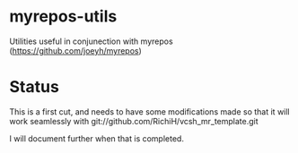 myrepos-utils
=============

Utilities useful in conjunection with myrepos (https://github.com/joeyh/myrepos)


Status
======

This is a first cut, and needs to have some modifications made so that
it will work seamlessly with
git://github.com/RichiH/vcsh_mr_template.git

I will document further when that is completed.

